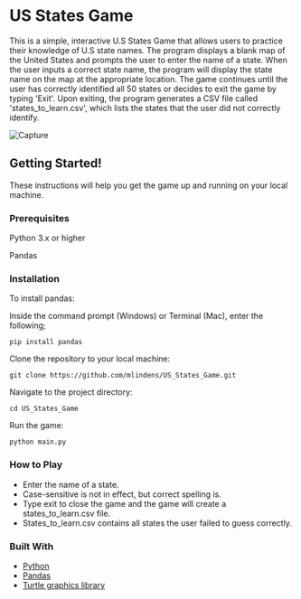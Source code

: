 # US States Game
This is a simple, interactive U.S States Game that allows users to practice their knowledge of U.S state names. The program displays a blank map of the United States and prompts the user to enter the name of a state. When the user inputs a correct state name, the program will display the state name on the map at the appropriate location. The game continues until the user has correctly identified all 50 states or decides to exit the game by typing 'Exit'. Upon exiting, the program generates a CSV file called 'states_to_learn.csv', which lists the states that the user did not correctly identify.

![Capture](https://user-images.githubusercontent.com/83295029/235550086-4d4e9d27-8560-4171-805b-ec77347d350d.PNG)

## Getting Started!

These instructions will help you get the game up and running on your local machine.

### Prerequisites
Python 3.x or higher

Pandas

### Installation
To install pandas:

Inside the command prompt (Windows) or Terminal (Mac), enter the following;
```
pip install pandas
```
Clone the repository to your local machine:

```
git clone https://github.com/mlindens/US_States_Game.git
```
Navigate to the project directory:
```
cd US_States_Game
```
Run the game:
```
python main.py
```
### How to Play
* Enter the name of a state.
* Case-sensitive is not in effect, but correct spelling is.
* Type exit to close the game and the game will create a states_to_learn.csv file.
* States_to_learn.csv contains all states the user failed to guess correctly.

### Built With
* [Python](http://www.python.org)
* [Pandas](https://pandas.pydata.org/)
* [Turtle graphics library](https://docs.python.org/3/library/turtle.html)
